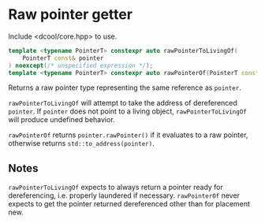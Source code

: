 # Raw pointer getter

Include <dcool/core.hpp> to use.

```cpp
template <typename PointerT> constexpr auto rawPointerToLivingOf(
	PointerT const& pointer
) noexcept(/* unspecified expression */);
template <typename PointerT> constexpr auto rawPointerOf(PointerT const& pointer) noexcept(/* unspecified expression */);
```

Returns a raw pointer type representing the same reference as `pointer`.

`rawPointerToLivingOf` will attempt to take the address of dereferenced `pointer`. If `pointer` does not point to a living object, `rawPointerToLivingOf` will produce undefined behavior.

`rawPointerOf` returns `pointer.rawPointer()` if it evaluates to a raw pointer, otherwise returns `std::to_address(pointer)`.

## Notes

`rawPointerToLivingOf` expects to always return a pointer ready for dereferencing, i.e. properly laundered if necessary. `rawPointerOf` never expects to get the pointer returned dereferenced other than for placement new.
